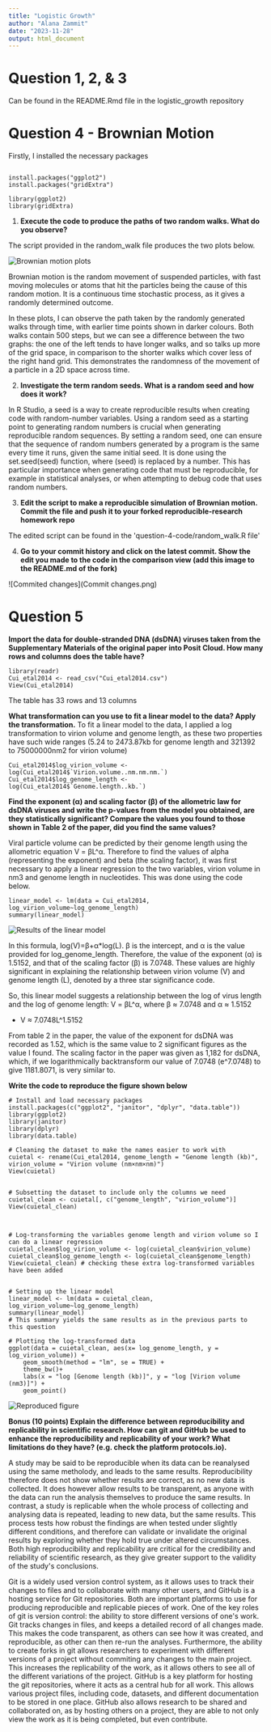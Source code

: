 ```yaml
---
title: "Logistic Growth"
author: "Alana Zammit"
date: "2023-11-28"
output: html_document
---
```


# Question 1, 2, & 3
Can be found in the README.Rmd file in the logistic_growth repository 

# Question 4 - Brownian Motion 

Firstly, I installed the necessary packages

```{r, echo = FALSE}

install.packages("ggplot2")
install.packages("gridExtra")

library(ggplot2)
library(gridExtra)

```


1) **Execute the code to produce the paths of two random walks. What do you observe?**

The script provided in the random_walk file produces the two plots below.

![Brownian motion plots](brownian_motion.png)

Brownian motion is the random movement of suspended particles, with fast moving molecules or atoms that hit the particles being the cause of this random motion. It is a continuous time stochastic process, as it gives a randomly determined outcome. 

In these plots, I can observe the path taken by the randomly generated walks through time, with earlier time points shown in darker colours. Both walks contain 500 steps, but we can see a difference between the two graphs: the one of the left tends to have longer walks, and so talks up more of the grid space, in comparison to the shorter walks which cover less of the right hand grid. This demonstrates the randomness of the movement of a particle in a 2D space across time. 

2) **Investigate the term random seeds. What is a random seed and how does it work?**

In R Studio, a seed is a way to create reproducible results when creating code with random-number variables. Using a random seed as a starting point to generating random numbers is crucial when generating reproducible random sequences. By setting a random seed, one can ensure that the sequence of random numbers generated by a program is the same every time it runs, given the same initial seed. It is done using the set.seed(seed) function, where (seed) is replaced by a number. This has particular importance when generating code that must be reproducible, for example in statistical analyses, or when attempting to debug code that uses random numbers.  

3) **Edit the script to make a reproducible simulation of Brownian motion. Commit the file and push it to your forked reproducible-research homework repo**

The edited script can be found in the 'question-4-code/random_walk.R file'

4) **Go to your commit history and click on the latest commit. Show the edit you made to the code in the comparison view (add this image to the README.md of the fork)**

![Commited changes](Commit changes.png)

# Question 5

**Import the data for double-stranded DNA (dsDNA) viruses taken from the Supplementary Materials of the original paper into Posit Cloud. How many rows and columns does the table have?**

```{r}
library(readr)
Cui_etal2014 <- read_csv("Cui_etal2014.csv")
View(Cui_etal2014)
```
The table has 33 rows and 13 columns



**What transformation can you use to fit a linear model to the data? Apply the transformation.**
To fit a linear model to the data, I applied a log transformation to virion volume and genome length, as these two properties have such wide ranges (5.24 to 2473.87kb for genome length and 321392 to 75000000nm2 for virion volume)
```{r}
Cui_etal2014$log_virion_volume <- log(Cui_etal2014$`Virion.volume..nm.nm.nm.`)
Cui_etal2014$log_genome_length <- log(Cui_etal2014$`Genome.length..kb.`)
```

**Find the exponent (α) and scaling factor (β) of the allometric law for dsDNA viruses and write the p-values from the model you obtained, are they statistically significant? Compare the values you found to those shown in Table 2 of the paper, did you find the same values?**

Viral particle volume can be predicted by their genome length using the allometric equation V = βL^α. Therefore to find the values of alpha (representing the exponent) and beta (the scaling factor), it was first necessary to apply a linear regression to the two variables, virion volume in nm3 and genome length in nucleotides. This was done using the code below. 

```{r}
linear_model <- lm(data = Cui_etal2014, log_virion_volume~log_genome_length)
summary(linear_model)
```
![Results of the linear model](virionmodel.png)


In this formula, log(V)=β+α*log(L). β is the intercept, and α is the value provided for log_genome_length. Therefore, the value of the exponent (α) is 1.5152, and that of the scaling factor (β) is 7.0748. These values are highly significant in explaining the relationship between virion volume (V) and genome length (L), denoted by a three star significance code. 

So, this linear model suggests a relationship between the log of virus length and the log of genome length: V = βL^α, where β ≈ 7.0748 and α ≈ 1.5152
- V ≈ 7.0748L^1.5152

From table 2 in the paper, the value of the exponent for dsDNA was recorded as 1.52, which is the same value to 2 significant figures as the value I found. The scaling factor in the paper was given as 1,182 for dsDNA, which, if we logarithmically backtransform our value of 7.0748 (e^7.0748) to give 1181.8071, is very similar to. 

**Write the code to reproduce the figure shown below**
```{r}
# Install and load necessary packages
install.packages(c("ggplot2", "janitor", "dplyr", "data.table"))
library(ggplot2)
library(janitor)
library(dplyr)
library(data.table)

# Cleaning the dataset to make the names easier to work with 
cuietal <- rename(Cui_etal2014, genome_length = "Genome length (kb)", virion_volume = "Virion volume (nm×nm×nm)")
View(cuietal)


# Subsetting the dataset to include only the columns we need 
cuietal_clean <- cuietal[, c("genome_length", "virion_volume")]
View(cuietal_clean)



# Log-transforming the variables genome length and virion volume so I can do a linear regression 
cuietal_clean$log_virion_volume <- log(cuietal_clean$virion_volume)
cuietal_clean$log_genome_length <- log(cuietal_clean$genome_length)
View(cuietal_clean) # checking these extra log-transformed variables have been added 


# Setting up the linear model 
linear_model <- lm(data = cuietal_clean, log_virion_volume~log_genome_length)
summary(linear_model) 
# This summary yields the same results as in the previous parts to this question

# Plotting the log-transformed data 
ggplot(data = cuietal_clean, aes(x= log_genome_length, y = log_virion_volume)) +
    geom_smooth(method = "lm", se = TRUE) +
    theme_bw()+
    labs(x = "log [Genome length (kb)]", y = "log [Virion volume (nm3)]") +
    geom_point()
```
![Reproduced figure](reproducedfigure.png)


**Bonus (10 points) Explain the difference between reproducibility and replicability in scientific research. How can git and GitHub be used to enhance the reproducibility and replicability of your work? What limitations do they have? (e.g. check the platform protocols.io).**

A study may be said to be reproducible when its data can be reanalysed using the same metholody, and leads to the same results. Reproducibility therefore does not show whether results are correct, as no new data is collected. It does however allow results to be transparent, as anyone with the data can run the analysis themselves to produce the same results. 
  In contrast, a study is replicable when the whole process of collecting and analysing data is repeated, leading to new data, but the same results. This process tests how robust the findings are when tested under slightly different conditions, and therefore can validate or invalidate the original results by exploring whether they hold true under altered circumstances. 
  Both  high reproducibility and replicability are critical for the credibility and reliability of scientific research, as they give greater support to the validity of the study's conclusions. 

Git is a widely used version control system, as it allows uses to track their changes to files and to collaborate with many other users, and GitHub is a hosting service for Git repositories. Both are important platforms to use for producing reproducible and replicable pieces of work. One of the key roles of git is version control: the ability to store different versions of one's work. Git tracks changes in files, and keeps a detailed record of all changes made. This makes the code transparent, as others can see how it was created, and reproducible, as other can then re-run the analyses. Furthermore, the ability to create forks in git allows researchers to experiment with different versions of a project without commiting any changes to the main project. This increases the replicability of the work, as it allows others to see all of the different variations of the project. 
  GitHub is a key platform for hosting the git repositories, where it acts as a central hub for all work. This allows various project files, including code, datasets, and different documentation to be stored in one place. GitHub also allows research to be shared and collaborated on, as by hosting others on a project, they are able to not only view the work as it is being completed, but even contribute. 
  
